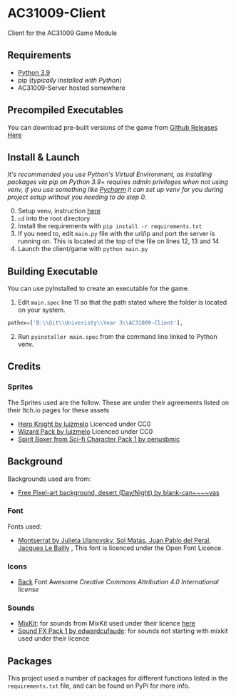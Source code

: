 # AC31009-Client
Client for the AC31009 Game Module

## Requirements

- [Python 3.9](https://www.python.org/)
- pip (*typically installed with Python*)
- AC31009-Server hosted somewhere

## Precompiled Executables 

You can download pre-built versions of the game from [Github Releases Here](https://github.com/vlee489/AC31009-Client/releases)

## Install & Launch

*It's recommended you use Python's Virtual Environment, as installing packages via pip on Python 3.9+ requires admin
privileges when not using venv, if you use something like [Pycharm](https://www.jetbrains.com/pycharm/) it can set 
up venv for you during project setup without you needing to do step 0.*

0. Setup venv, instruction [here](https://packaging.python.org/guides/installing-using-pip-and-virtual-environments/)
1. `cd` into the root directory
2. Install the requirements with `pip install -r requirements.txt`
3. If you need to, edit `main.py` file with the url/ip and port the server is running on. This is located at the
   top of the file on lines 12, 13 and 14
4. Launch the client/game with `python main.py`

## Building Executable

You can use pyInstalled to create an executable for the game. 

1. Edit `main.spec` line 11 so that the path stated where the folder is located on your system.
```python
pathex=['B:\\Git\\Univeristy\\Year 3\\AC31009-Client'],
```
2. Run `pyinstaller main.spec` from the command line linked to Python venv.

## Credits

### Sprites
The Sprites used are the follow. These are under their agreements listed on their Itch.io pages for these assets

- [Hero Knight by luizmelo](https://luizmelo.itch.io/hero-knight) Licenced under CC0
- [Wizard Pack by luizmelo](https://luizmelo.itch.io/wizard-pack) Licenced under CC0
- [Spirit Boxer from Sci-fi Character Pack 1 by penusbmic](https://penusbmic.itch.io/characterpack1)

## Background
Backgrounds used are from:

- [Free Pixel-art background, desert (Day/Night) by blank-can~~~~vas](https://blank-canvas.itch.io/parallax-pixel-art-background-desert)
  
### Font
Fonts used:

- [Montserrat by Julieta Ulanovsky, Sol Matas, Juan Pablo del Peral, Jacques Le Bailly](https://fonts.google.com/specimen/Montserrat)
, This font is licenced under the Open Font Licence.
  
### Icons

- [Back](https://fontawesome.com/icons/arrow-circle-left?style=solid) Font Awesome *Creative Commons Attribution 4.0 International license*

### Sounds

- [MixKit](https://mixkit.co/): for sounds from MixKit used under their licence [here](https://mixkit.co/license/#sfxFree)
- [Sound FX Pack 1 by edwardcufaude](https://edwardcufaude.itch.io/soundfxpack1): for sounds not starting with mixkit used under their licence
  
## Packages

This project used a number of packages for different functions listed in the `requirements.txt` file, 
and can be found on PyPi for more info.

